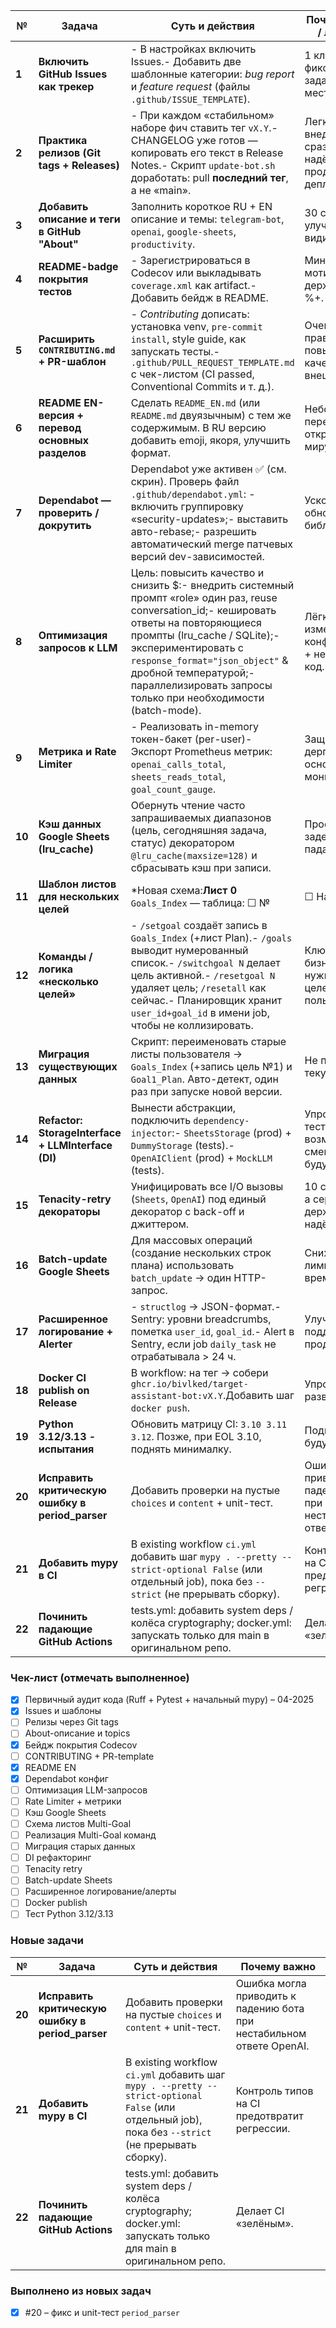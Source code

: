 | №      | Задача                                             | Суть и действия                                              | Почему важно / лёгкость                                      |
| ------ | -------------------------------------------------- | ------------------------------------------------------------ | ------------------------------------------------------------ |
| **1**  | **Включить GitHub Issues как трекер**              | - В настройках включить Issues.- Добавить две шаблонные категории: *bug report* и *feature request* (файлы `.github/ISSUE_TEMPLATE`). | 1 клик → фиксирует все задачи в одном месте.                 |
| **2**  | **Практика релизов (Git tags + Releases)**         | - При каждом «стабильном» наборе фич ставить тег `vX.Y`.- CHANGELOG уже готов — копировать его текст в Release Notes.- Скрипт `update-bot.sh` доработать: pull **последний тег**, а не «main». | Легко внедрить; сразу даёт надёжный продакшн-деплой.         |
| **3**  | **Добавить описание и теги в GitHub "About"**      | Заполнить короткое RU + EN описание и темы: `telegram-bot`, `openai`, `google-sheets`, `productivity`. | 30 секунд — улучшает видимость.                              |
| **4**  | **README-badge покрытия тестов**                   | - Зарегистрироваться в Codecov или выкладывать `coverage.xml` как artifact.- Добавить бейдж в README. | Минуты; мотивирует держать 80 %+.                            |
| **5**  | **Расширить `CONTRIBUTING.md` + PR-шаблон**        | - *Contributing* дописать: установка venv, `pre-commit install`, style guide, как запускать тесты.- `.github/PULL_REQUEST_TEMPLATE.md` с чек-листом (CI passed, Conventional Commits и т. д.). | Очень лёгкая правка, повышает качество внешних PR.           |
| **6**  | **README EN-версия + перевод основных разделов**   | Сделать `README_EN.md` (или `README.md` двуязычным) с тем же содержимым. В RU версию добавить emoji, якоря, улучшить формат. | Небольшой перевод → открываемся миру.                        |
| **7**  | **Dependabot — проверить / докрутить**             | Dependabot уже активен ✅ (см. скрин). Проверь файл `.github/dependabot.yml`: - включить группировку «security-updates»;- выставить авто-rebase;- разрешить автоматический merge патчевых версий dev-зависимостей. | Ускорит обновления библиотек.                                |
| **8**  | **Оптимизация запросов к LLM**                     | Цель: повысить качество и снизить $:- внедрить системный промпт «role» один раз, reuse conversation_id;- кешировать ответы на повторяющиеся промпты (lru_cache / SQLite);- экспериментировать с `response_format="json_object"` & дробной температурой;- параллелизировать запросы только при необходимости (batch-mode). | Лёгкие изменения конфигурации + небольшой код.               |
| **9**  | **Метрика и Rate Limiter**                         | - Реализовать in-memory токен-бакет (per-user)- Экспорт Prometheus метрик: `openai_calls_total`, `sheets_reads_total`, `goal_count_gauge`. | Защита от дергания и основа мониторинга.                     |
| **10** | **Кэш данных Google Sheets (lru_cache)**           | Обернуть чтение часто запрашиваемых диапазонов (цель, сегодняшняя задача, статус) декоратором `@lru_cache(maxsize=128)` и сбрасывать кэш при записи. | Просто, а задержки падают ×3-×5.                             |
| **11** | **Шаблон листов для нескольких целей**             | *Новая схема:**Лист 0** `Goals_Index` — таблица: ☐ №        | ☐ Название                                                   |
| **12** | **Команды / логика «несколько целей»**             | - `/setgoal` создаёт запись в `Goals_Index` (+лист Plan).- `/goals` выводит нумерованный список.- `/switchgoal N` делает цель активной.- `/resetgoal N` удаляет цель; `/resetall` как сейчас.- Планировщик хранит `user_id+goal_id` в имени job, чтобы не коллизировать. | Ключевая бизнес-фича, нужна для 10 целей × 20 пользователей. |
| **13** | **Миграция существующих данных**                   | Скрипт: переименовать старые листы пользователя → `Goals_Index` (+запись цель №1) и `Goal1_Plan`. Авто-детект, один раз при запуске новой версии. | Не потерять текущие цели.                                    |
| **14** | **Refactor: StorageInterface + LLMInterface (DI)** | Вынести абстракции, подключить `dependency-injector`:- `SheetsStorage` (prod) + `DummyStorage` (tests).- `OpenAIClient` (prod) + `MockLLM` (tests). | Упростит тестирование и возможность смены БД в будущем.      |
| **15** | **Tenacity-retry декораторы**                      | Унифицировать все I/O вызовы (`Sheets`, `OpenAI`) под единый декоратор с back-off и джиттером. | 10 строк кода, а сервис держится надёжнее.                   |
| **16** | **Batch-update Google Sheets**                     | Для массовых операций (создание нескольких строк плана) использовать `batch_update` → один HTTP-запрос. | Снижает лимиты API и время.                                  |
| **17** | **Расширенное логирование + Alerter**              | - `structlog` → JSON-формат.- Sentry: уровни breadcrumbs, пометка `user_id`, `goal_id`.- Alert в Sentry, если job `daily_task` не отрабатывала > 24 ч. | Улучшает поддержку продакшна.                                |
| **18** | **Docker CI publish on Release**                   | В workflow: на тег → собери `ghcr.io/bivlked/target-assistant-bot:vX.Y`.Добавить шаг `docker push`. | Упрощает развёртывание.                                      |
| **19** | **Python 3.12/3.13 - испытания**                   | Обновить матрицу CI: `3.10 3.11 3.12`. Позже, при EOL 3.10, поднять минималку. | Подготовка к будущему.                                       |
| **20** | **Исправить критическую ошибку в period_parser** | Добавить проверки на пустые `choices` и `content` + unit-тест. | Ошибка могла приводить к падению бота при нестабильном ответе OpenAI. |
| **21** | **Добавить mypy в CI** | В existing workflow `ci.yml` добавить шаг `mypy . --pretty --strict-optional False` (или отдельный job), пока без `--strict` (не прерывать сборку). | Контроль типов на CI предотвратит регрессии. |
| **22** | **Починить падающие GitHub Actions** | tests.yml: добавить system deps / колёса cryptography; docker.yml: запускать только для main в оригинальном репо. | Делает CI «зелёным». |



### Чек-лист (отмечать выполненное)

- [x] Первичный аудит кода (Ruff + Pytest + начальный mypy) – 04-2025
- [x] Issues и шаблоны
- [ ] Релизы через Git tags
- [ ] About-описание и topics
- [x] Бейдж покрытия Codecov
- [ ] CONTRIBUTING + PR-template
- [x] README EN
- [x] Dependabot конфиг
- [ ] Оптимизация LLM-запросов
- [ ] Rate Limiter + метрики
- [ ] Кэш Google Sheets
- [ ] Схема листов Multi-Goal
- [ ] Реализация Multi-Goal команд
- [ ] Миграция старых данных
- [ ] DI рефакторинг
- [ ] Tenacity retry
- [ ] Batch-update Sheets
- [ ] Расширенное логирование/алерты
- [ ] Docker publish
- [ ] Тест Python 3.12/3.13

### Новые задачи

| № | Задача | Суть и действия | Почему важно |
|---|---------|-----------------|--------------|
| **20** | **Исправить критическую ошибку в period_parser** | Добавить проверки на пустые `choices` и `content` + unit-тест. | Ошибка могла приводить к падению бота при нестабильном ответе OpenAI. |
| **21** | **Добавить mypy в CI** | В existing workflow `ci.yml` добавить шаг `mypy . --pretty --strict-optional False` (или отдельный job), пока без `--strict` (не прерывать сборку). | Контроль типов на CI предотвратит регрессии. |
| **22** | **Починить падающие GitHub Actions** | tests.yml: добавить system deps / колёса cryptography; docker.yml: запускать только для main в оригинальном репо. | Делает CI «зелёным». |

### Выполнено из новых задач

- [x] #20 – фикс и unit-тест `period_parser`